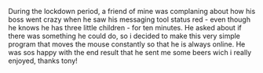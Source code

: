 During the lockdown  period, a friend of mine was complaning about how his boss went crazy when he saw his messaging tool status
red - even though he knows he has three little children - for ten minutes. He asked about if there was something he could do, so i decided to make this very simple program 
that moves the mouse constantly so that he is always online.
He was sos happy with the end result that he sent me some beers wich i really enjoyed, thanks tony!
